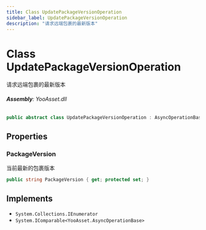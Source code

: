 ```yaml
---
title: Class UpdatePackageVersionOperation
sidebar_label: UpdatePackageVersionOperation
description: "请求远端包裹的最新版本"
---
```

# Class UpdatePackageVersionOperation
请求远端包裹的最新版本

###### **Assembly**: YooAsset.dll

```csharp title="Declaration"
public abstract class UpdatePackageVersionOperation : AsyncOperationBase, IEnumerator, IComparable<AsyncOperationBase>
```
## Properties
### PackageVersion
当前最新的包裹版本

```csharp title="Declaration"
public string PackageVersion { get; protected set; }
```

## Implements

* `System.Collections.IEnumerator`
* `System.IComparable<YooAsset.AsyncOperationBase>`
